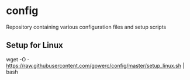 # config

Repository containing various configuration files and setup scripts


## Setup for Linux

wget -O - https://raw.githubusercontent.com/gowerc/config/master/setup_linux.sh | bash
